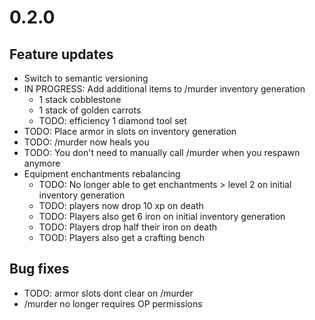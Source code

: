 # 0.2.0
## Feature updates
* Switch to semantic versioning
* IN PROGRESS: Add additional items to /murder inventory generation
  * 1 stack cobblestone
  * 1 stack of golden carrots
  * TODO: efficiency 1 diamond tool set
* TODO: Place armor in slots on inventory generation
* TODO: /murder now heals you 
* TODO: You don't need to manually call /murder when you respawn anymore
* Equipment enchantments rebalancing
  * TODO: No longer able to get enchantments > level 2 on initial inventory generation
  * TODO: players now drop 10 xp on death
  * TODO: Players also get 6 iron on initial inventory generation 
  * TODO: Players drop half their iron on death
  * TOOD: Players also get a crafting bench 
## Bug fixes
* TODO: armor slots dont clear on /murder 
* /murder no longer requires OP permissions
    
